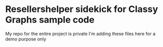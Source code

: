 # Resellershelper sidekick for Classy Graphs sample code
My repo for the entire project is private I'm adding these files here for a demo purpose only
